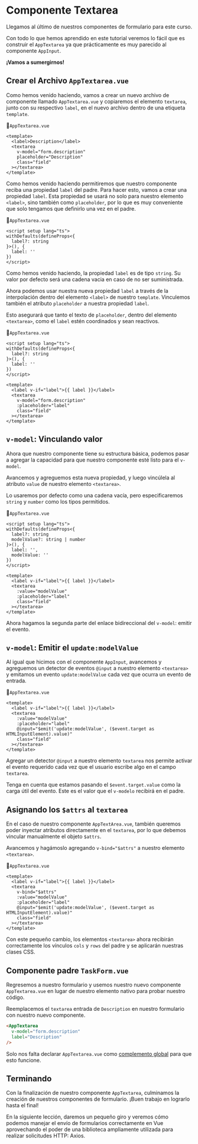 # Componente Textarea

Llegamos al último de nuestros componentes de formulario para este curso.

Con todo lo que hemos aprendido en este tutorial veremos lo fácil que es construir el `AppTextarea` ya que prácticamente es muy parecido al componente `AppInput`.

**¡Vamos a sumergirnos!**

## Crear el Archivo `AppTextarea.vue`

Como hemos venido haciendo, vamos a crear un nuevo archivo de componente llamado `AppTextarea.vue` y copiaremos el elemento `textarea`, junto con su respectivo `label`, en el nuevo archivo dentro de una etiqueta `template`.

📃`AppTextarea.vue`
```vue
<template>
  <label>Description</label>
  <textarea
    v-model="form.description"
    placeholder="Description"
    class="field"
  ></textarea>
</template>
```

Como hemos venido haciendo permitiremos que nuestro componente reciba una propiedad `label` del padre. Para hacer esto, vamos a crear una propiedad `label`. Esta propiedad se usará no solo para nuestro elemento `<label>`, sino también como `placeholder`, por lo que es muy conveniente que solo tengamos que definirlo una vez en el padre.

📃`AppTextarea.vue`
```vue
<script setup lang="ts">
withDefaults(defineProps<{
  label?: string
}>(), {
  label: ''
})
</script>
```

Como hemos venido haciendo, la propiedad `label` es de tipo `string`. Su valor por defecto será una cadena vacia en caso de no ser suministrada.

Ahora podemos usar nuestra nueva propiedad `label` a través de la interpolación dentro del elemento `<label>` de nuestro `template`.
Vinculemos también el atributo `placeholder` a nuestra propiedad `label`.

Esto asegurará que tanto el texto de `placeholder`, dentro del elemento `<textarea>`, como el `label` estén coordinados y sean reactivos.

📃`AppTextarea.vue`
```vue{10,13}
<script setup lang="ts">
withDefaults(defineProps<{
  label?: string
}>(), {
  label: ''
})
</script>

<template>
  <label v-if="label">{{ label }}</label>
  <textarea                        
    v-model="form.description"
    :placeholder="label"
    class="field"
  ></textarea>
</template>
```

## `v-model`: Vinculando valor

Ahora que nuestro componente tiene su estructura básica, podemos pasar a agregar la capacidad para que nuestro componente esté listo para el `v-model`.

Avancemos y agreguemos esta nueva propiedad, y luego vincúlela al atributo `value` de nuestro elemento `<textarea>`.

Lo usaremos por defecto como una cadena vacía, pero especificaremos `string` y `number` como los tipos permitidos.

📃`AppTextarea.vue`
```vue{4,7,14}
<script setup lang="ts">
withDefaults(defineProps<{
  label?: string
  modelValue?: string | number
}>(), {
  label: '',
  modelValue: ''
})
</script>

<template>
  <label v-if="label">{{ label }}</label>
  <textarea                        
    :value="modelValue"
    :placeholder="label"
    class="field"
  ></textarea>
</template>
```

Ahora hagamos la segunda parte del enlace bidireccional del `v-model`: emitir el evento.

## `v-model`: Emitir el `update:modelValue`

Al igual que hicimos con el componente `AppInput`, avancemos y agreguemos un detector de eventos `@input` a nuestro elemento `<textarea>` y emitamos un evento `update:modelValue` cada vez que ocurra un evento de entrada.

📃`AppTextarea.vue`
```vue{6}
<template>
  <label v-if="label">{{ label }}</label>
  <textarea    
    :value="modelValue"
    :placeholder="label"
    @input="$emit('update:modelValue', ($event.target as HTMLInputElement).value)"
    class="field"   
  ></textarea>
</template>
```

Agregar un detector `@input` a nuestro elemento `textarea` nos permite activar el evento requerido cada vez que el usuario escribe algo en el campo `textarea`.

Tenga en cuenta que estamos pasando el `$event.target.value` como la carga útil del evento. Este es el valor que el `v-modelo` recibirá en el padre.

## Asignando los `$attrs` al `textarea`

En el caso de nuestro componente `AppTextArea.vue`, también queremos poder inyectar atributos directamente en el `textarea`, por lo que debemos vincular manualmente el objeto `$attrs`.

Avancemos y hagámoslo agregando `v-bind="$attrs"` a nuestro elemento `<textarea>`.

📃`AppTextarea.vue`
```vue{4}
<template>
  <label v-if="label">{{ label }}</label>
  <textarea    
    v-bind="$attrs"
    :value="modelValue"
    :placeholder="label"
    @input="$emit('update:modelValue', ($event.target as HTMLInputElement).value)"    
    class="field"
  ></textarea>
</template>
```

Con este pequeño cambio, los elementos `<textarea>` ahora recibirán correctamente los vínculos `cols` y `rows` del padre y se aplicarán nuestras clases CSS.

## Componente padre `TaskForm.vue`

Regresemos a nuestro formulario y usemos nuestro nuevo componente `AppTextarea.vue` en lugar de nuestro elemento nativo para probar nuestro código.

Reemplacemos el `textarea` entrada de `Description` en nuestro formulario con nuestro nuevo componente.

```html
<AppTextarea
  v-model="form.description"
  label="Description"      
/>
```

Solo nos falta declarar `AppTextarea.vue` como [complemento global](../guide/app-checkbox.html#complemento-global) para que esto funcione.
    
## Terminando

Con la finalización de nuestro componente `AppTextarea`, culminamos la creación de nuestros componentes de formulario. ¡Buen trabajo en lograrlo hasta el final!

En la siguiente lección, daremos un pequeño giro y veremos cómo podemos manejar el envío de formularios correctamente en Vue aprovechando el poder de una biblioteca ampliamente utilizada para realizar solicitudes HTTP: Axios.
    
    

